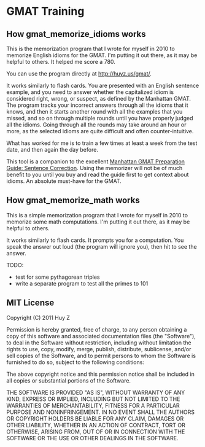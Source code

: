 GMAT Training
=============

How gmat_memorize_idioms works
------------------------------

This is the memorization program that I wrote for myself in 2010 to memorize English idioms for the GMAT. I'm putting it out there, as it may be helpful to others. It helped me score a 780.

You can use the program directly at http://huyz.us/gmat/.

It works similarly to flash cards. You are presented with an English sentence example, and you need to answer whether the capitalized idiom is considered right, wrong, or suspect, as defined by the Manhattan GMAT. The program tracks your incorrect answers through all the idioms that it knows, and then it starts another round with all the examples that you missed, and so on through multiple rounds until you have properly judged all the idioms. Going through all the rounds may take around an hour or more, as the selected idioms are quite difficult and often counter-intuitive.

What has worked for me is to train a few times at least a week from the test date, and then again the day before.

This tool is a companion to the excellent [Manhattan GMAT Preparation Guide: Sentence Correction](http://www.amazon.com/gp/product/0982423861/ref=as_li_tf_tl?ie=UTF8&tag=huyzus-20&linkCode=as2&camp=217153&creative=399353&creativeASIN=0982423861). Using the memorizer will not be of much benefit to you until you buy and read the guide first to get context about idioms. An absolute must-have for the GMAT.

How gmat_memorize_math works
----------------------------

This is a simple memorization program that I wrote for myself in 2010 to memorize some math computations.  I'm putting it out there, as it may be helpful to others.

It works similarly to flash cards.  It prompts you for a computation. You speak the answer out loud (the program will ignore you), then hit <ENTER> to see the answer.

TODO:

-   test for some pythagorean triples
-   write a separate program to test all the primes to 101

MIT License
-----------

Copyright (C) 2011 Huy Z

Permission is hereby granted, free of charge, to any person obtaining
a copy of this software and associated documentation files (the
"Software"), to deal in the Software without restriction, including
without limitation the rights to use, copy, modify, merge, publish,
distribute, sublicense, and/or sell copies of the Software, and to
permit persons to whom the Software is furnished to do so, subject to
the following conditions:

The above copyright notice and this permission notice shall be
included in all copies or substantial portions of the Software.

THE SOFTWARE IS PROVIDED "AS IS", WITHOUT WARRANTY OF ANY KIND,
EXPRESS OR IMPLIED, INCLUDING BUT NOT LIMITED TO THE WARRANTIES OF
MERCHANTABILITY, FITNESS FOR A PARTICULAR PURPOSE AND
NONINFRINGEMENT. IN NO EVENT SHALL THE AUTHORS OR COPYRIGHT HOLDERS BE
LIABLE FOR ANY CLAIM, DAMAGES OR OTHER LIABILITY, WHETHER IN AN ACTION
OF CONTRACT, TORT OR OTHERWISE, ARISING FROM, OUT OF OR IN CONNECTION
WITH THE SOFTWARE OR THE USE OR OTHER DEALINGS IN THE SOFTWARE.
